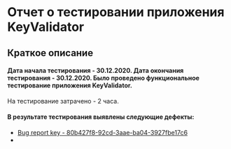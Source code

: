 # Отчет о тестировании приложения KeyValidator

## Краткое описание
#### Дата начала тестирования - 30.12.2020. Дата окончания тестирования - 30.12.2020. Было проведено функциональное тестирование приложения KeyValidator. 
На тестирование затрачено - 2 часа.
#### В результате тестирования выявлены следующие дефекты:
- [Bug report key - 80b427f8-92cd-3aae-ba04-3927fbe17c6](https://github.com/Denis-Zhigun/javahw1/issues/1#issue-776207438)
- 